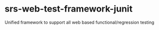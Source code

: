# srs-web-test-framework-junit
Unified framework to support all web based functional/regression testing
